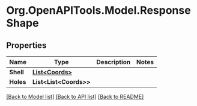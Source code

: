 # Org.OpenAPITools.Model.ResponseShape
## Properties

Name | Type | Description | Notes
------------ | ------------- | ------------- | -------------
**Shell** | [**List&lt;Coords&gt;**](Coords.md) |  | 
**Holes** | **List&lt;List&lt;Coords&gt;&gt;** |  | 

[[Back to Model list]](../README.md#documentation-for-models) [[Back to API list]](../README.md#documentation-for-api-endpoints) [[Back to README]](../README.md)

